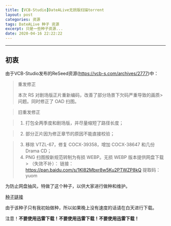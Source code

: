 ```yaml
---
title: [VCB-Studio]DateALive无损版扫描torrent
layout: post
categories: 资源
tags: DateALive 种子 资源
excerpt: 只是一些种子资源...
date: 2020-04-16 22:22:22
---
```

---------

## 初衷

由于VCB-Studio发布的ReSeed资源(https://vcb-s.com/archives/2777)中：

> 重发修正
> 
> 本次 RS 对剧场版正片重新编码，改善了部分场景下欠码严重导致的画质> 问题。同时修正了 OAD 扫图。

> 旧重发修正

> 1. 打包全两季度和剧场版，并尽量缩短了路径长度；

> 2. 部分正片因为修正章节的原因不能直接校验；

> 3. 移除 VTZL-67，修复 COCX-39358，增加 COCX-38647 和几份 Drama CD；
> 4. PNG 扫图按新规范转制为有损 WEBP。无损 WEBP 版本提供网盘下载> （失效不补）：
> 链接：https://pan.baidu.com/s/1KI82Mbxr8w5Ku2PTWZP8kQ 提取码：yuom

为防止网盘抽风，特做了这个种子，以供大家进行做种和维护。


[种子链接](https://soloop.ooo/DAL.torrent)

由于该种子只有我初始做种，所以如果晚上没有速度的话请在白天进行下载。

<red>注意！</red>**不要使用迅雷下载！不要使用迅雷下载！不要使用迅雷下载！**